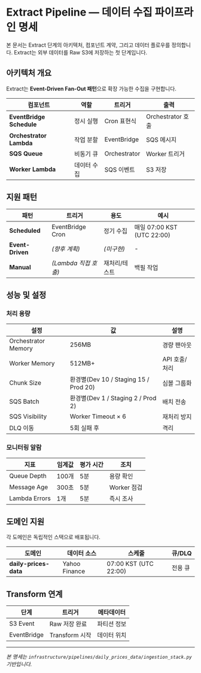 # Extract Pipeline — 데이터 수집 파이프라인 명세

본 문서는 Extract 단계의 아키텍처, 컴포넌트 계약, 그리고 데이터 플로우를 정의합니다. Extract는 외부 데이터를 Raw S3에 저장하는 첫 단계입니다.

## 아키텍처 개요

Extract는 **Event-Driven Fan-Out 패턴**으로 확장 가능한 수집을 구현합니다.

| 컴포넌트 | 역할 | 트리거 | 출력 |
|----------|------|--------|------|
| **EventBridge Schedule** | 정시 실행 | Cron 표현식 | Orchestrator 호출 |
| **Orchestrator Lambda** | 작업 분할 | EventBridge | SQS 메시지 |
| **SQS Queue** | 비동기 큐 | Orchestrator | Worker 트리거 |
| **Worker Lambda** | 데이터 수집 | SQS 이벤트 | S3 저장 |

## 지원 패턴

| 패턴 | 트리거 | 용도 | 예시 |
|------|--------|------|------|
| **Scheduled** | EventBridge Cron | 정기 수집 | 매일 07:00 KST (UTC 22:00) |
| **Event-Driven** | _(향후 계획)_ | _(미구현)_ | - |
| **Manual** | _(Lambda 직접 호출)_ | 재처리/테스트 | 백필 작업 |

## 성능 및 설정

### 처리 용량
| 설정 | 값 | 설명 |
|------|-----|------|
| Orchestrator Memory | 256MB | 경량 팬아웃 |
| Worker Memory | 512MB+ | API 호출/처리 |
| Chunk Size | 환경별(Dev 10 / Staging 15 / Prod 20) | 심볼 그룹화 |
| SQS Batch | 환경별(Dev 1 / Staging 2 / Prod 2) | 배치 전송 |
| SQS Visibility | Worker Timeout × 6 | 재처리 방지 |
| DLQ 이동 | 5회 실패 후 | 격리 |

### 모니터링 알람
| 지표 | 임계값 | 평가 시간 | 조치 |
|------|--------|-----------|------|
| Queue Depth | 100개 | 5분 | 용량 확인 |
| Message Age | 300초 | 5분 | Worker 점검 |
| Lambda Errors | 1개 | 5분 | 즉시 조사 |

## 도메인 지원

각 도메인은 독립적인 스택으로 배포됩니다.

| 도메인 | 데이터 소스 | 스케줄 | 큐/DLQ |
|--------|------------|--------|--------|
| **daily-prices-data** | Yahoo Finance | 07:00 KST (UTC 22:00) | 전용 큐 |

## Transform 연계

| 단계 | 트리거 | 메타데이터 |
|------|--------|----------|
| S3 Event | Raw 저장 완료 | 파티션 정보 |
| EventBridge | Transform 시작 | 데이터 위치 |

---

*본 명세는 `infrastructure/pipelines/daily_prices_data/ingestion_stack.py` 기반입니다.*

